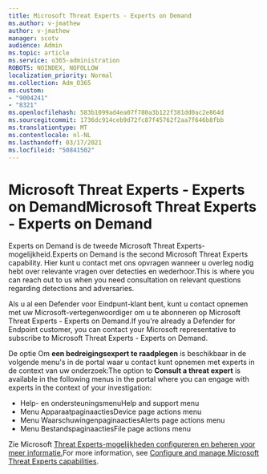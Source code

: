 ```yaml
---
title: Microsoft Threat Experts - Experts on Demand
ms.author: v-jmathew
author: v-jmathew
manager: scotv
audience: Admin
ms.topic: article
ms.service: o365-administration
ROBOTS: NOINDEX, NOFOLLOW
localization_priority: Normal
ms.collection: Adm_O365
ms.custom:
- "9004241"
- "8321"
ms.openlocfilehash: 583b1099ad4ea07f780a3b122f381dd0ac2e864d
ms.sourcegitcommit: 1736dc914ceb9d72fc87f45762f2aa7f646b8fbb
ms.translationtype: MT
ms.contentlocale: nl-NL
ms.lasthandoff: 03/17/2021
ms.locfileid: "50841502"
---
```

# <a name="microsoft-threat-experts---experts-on-demand"></a><span data-ttu-id="645ae-102">Microsoft Threat Experts - Experts on Demand</span><span class="sxs-lookup"><span data-stu-id="645ae-102">Microsoft Threat Experts - Experts on Demand</span></span>

<span data-ttu-id="645ae-103">Experts on Demand is de tweede Microsoft Threat Experts-mogelijkheid.</span><span class="sxs-lookup"><span data-stu-id="645ae-103">Experts on Demand is the second Microsoft Threat Experts capability.</span></span> <span data-ttu-id="645ae-104">Hier kunt u contact met ons opvragen wanneer u overleg nodig hebt over relevante vragen over detecties en wederhoor.</span><span class="sxs-lookup"><span data-stu-id="645ae-104">This is where you can reach out to us when you need consultation on relevant questions regarding detections and adversaries.</span></span>

<span data-ttu-id="645ae-105">Als u al een Defender voor Eindpunt-klant bent, kunt u contact opnemen met uw Microsoft-vertegenwoordiger om u te abonneren op Microsoft Threat Experts - Experts on Demand.</span><span class="sxs-lookup"><span data-stu-id="645ae-105">If you're already a Defender for Endpoint customer, you can contact your Microsoft representative to subscribe to Microsoft Threat Experts - Experts on Demand.</span></span>

<span data-ttu-id="645ae-106">De optie Om **een bedreigingsexpert te raadplegen** is beschikbaar in de volgende menu's in de portal waar u contact kunt opnemen met experts in de context van uw onderzoek:</span><span class="sxs-lookup"><span data-stu-id="645ae-106">The option to **Consult a threat expert** is available in the following menus in the portal where you can engage with experts in the context of your investigation:</span></span>

- <span data-ttu-id="645ae-107">Help- en ondersteuningsmenu</span><span class="sxs-lookup"><span data-stu-id="645ae-107">Help and support menu</span></span>
- <span data-ttu-id="645ae-108">Menu Apparaatpaginaacties</span><span class="sxs-lookup"><span data-stu-id="645ae-108">Device page actions menu</span></span>
- <span data-ttu-id="645ae-109">Menu Waarschuwingenpaginaacties</span><span class="sxs-lookup"><span data-stu-id="645ae-109">Alerts page actions menu</span></span>
- <span data-ttu-id="645ae-110">Menu Bestandspaginaacties</span><span class="sxs-lookup"><span data-stu-id="645ae-110">File page actions menu</span></span>

<span data-ttu-id="645ae-111">Zie Microsoft [Threat Experts-mogelijkheden configureren en beheren voor meer informatie.](https://docs.microsoft.com/windows/security/threat-protection/microsoft-defender-atp/configure-microsoft-threat-experts)</span><span class="sxs-lookup"><span data-stu-id="645ae-111">For more information, see [Configure and manage Microsoft Threat Experts capabilities](https://docs.microsoft.com/windows/security/threat-protection/microsoft-defender-atp/configure-microsoft-threat-experts).</span></span>
